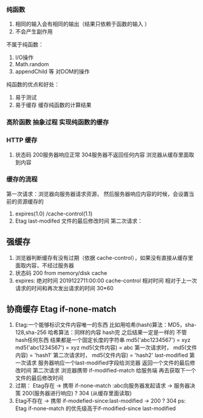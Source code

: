 ### 纯函数
 1. 相同的输入会有相同的输出（结果只依赖于函数的输入 ）
 2. 不会产生副作用
 
 不属于纯函数：
 1. I/O操作
 2. Math.random
 3. appendChild 等 对DOM的操作

 纯函数的优点和好处：
 1. 易于测试
 2. 易于缓存  缓存纯函数的计算结果


### 高阶函数 抽象过程 实现纯函数的缓存
  
### HTTP 缓存
  1. 状态码 200服务器响应正常 304服务器不返回任何内容 浏览器从缓存里面取到内容

### 缓存的流程
  第一次请求：浏览器向服务器请求资源， 然后服务器响应内容的时候，会设置当前的资源缓存的
  1. expires(1.0) /cache-control(1.1)
  2. Etag  last-modifed 文件的最后修改时间
  第二次请求：  
  ## 强缓存 
  1. 浏览器判断缓存有没有过期（依据 cache-control），如果没有直接从缓存里面取内容，不经过服务器
  2. 状态码 200 from memory/disk cache
  3. expires: 绝对时间  2019122711:00:00  cache-control 相对时间 相对于上一次请求的时间和再次发出请求的时间  30*60
  ## 协商缓存 Etag if-none-match  
  1. Etag:一个能够标识文件内容唯一的东西 比如用哈希(hash)算法：MD5，sha-128,sha-256
     哈希算法：同样的内容 hash完 之后结果一定是一样的 
     不管hash任何东西 结果都是一个固定长度的字符串
     md5('abc1234567') = xyz
     md5('abc1234567') = xyz
     md5(文件内容) = abc
     第一次请求时， md5(文件内容) = 'hash1'
     第二次请求时， md5(文件内容) = 'hash2'
     last-modified 
     第一次请求 服务器响应一个last-modified字段给浏览器 返回一个文件的最后修改时间
     第二次请求 浏览器携带 if-modified-match 给服务端  再去获取下一个文件的最后修改时间
  2. 过期： Etag存在 -> 携带 if-none-match :abc向服务器发起请求 -> 服务器决策 200(服务器进行响应) ? 304 (从缓存里面读取)
  3. Etag不存在 -> 携带 if-modefied-since:last-modified -> 200 ? 304
  ps: Etag if-none-match 的优先级高于if-modified-since  last-modified